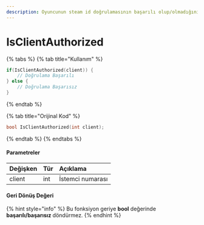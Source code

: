 ```yaml
---
description: Oyuncunun steam id doğrulamasının başarılı olup/olmadığını almanızı sağlar.
---
```


# IsClientAuthorized

{% tabs %}
{% tab title="Kullanım" %}
```cpp
if(IsClientAuthorized(client)) {
    // Doğrulama Başarılı
} else {
    // Doğrulama Başarısız
}
```
{% endtab %}

{% tab title="Orijinal Kod" %}
```cpp
bool IsClientAuthorized(int client);
```
{% endtab %}
{% endtabs %}

#### Parametreler

| Değişken | Tür | Açıklama |
| :--- | :--- | :--- |
| client | int | İstemci numarası |

#### Geri Dönüş Değeri

{% hint style="info" %}
Bu fonksiyon geriye **bool** değerinde **başarılı/başarısız** döndürmez.
{% endhint %}

